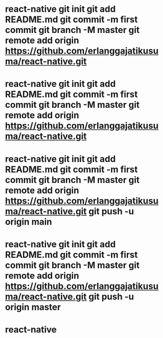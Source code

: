 # react-native git init git add README.md git commit -m first commit git branch -M master git remote add origin https://github.com/erlanggajatikusuma/react-native.git
# react-native git init git add README.md git commit -m first commit git branch -M master git remote add origin https://github.com/erlanggajatikusuma/react-native.git
# react-native git init git add README.md git commit -m first commit git branch -M master git remote add origin https://github.com/erlanggajatikusuma/react-native.git git push -u origin main
# react-native git init git add README.md git commit -m first commit git branch -M master git remote add origin https://github.com/erlanggajatikusuma/react-native.git git push -u origin master
# react-native
